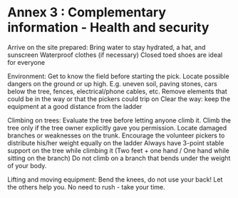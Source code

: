 # Annex 3 : Complementary information - Health and security

Arrive on the site prepared:
  Bring water to stay hydrated, a hat, and sunscreen Waterproof clothes (if necessary)
  Closed toed shoes are ideal for everyone

Environment: Get to know the field before starting the pick.
  Locate possible dangers on the ground or up high. E.g. uneven soil, paving stones, cars below the tree, fences, electrical/phone cables, etc.
  Remove elements that could be in the way or that the pickers could trip on 
  Clear the way: keep the equipment at a good distance from the ladder
  
Climbing on trees: Evaluate the tree before letting anyone climb it. Climb the tree only if the tree owner explicitly gave you permission.
  Locate damaged branches or weaknesses on the trunk.
  Encourage the volunteer pickers to distribute his/her weight equally on the ladder
  Always have 3-point stable support on the tree while climbing it (Two feet + one hand / One hand while sitting on the branch)
  Do not climb on a branch that bends under the weight of your body. 

Lifting and moving equipment:
  Bend the knees, do not use your back! Let the others help you.
  No need to rush - take your time.
